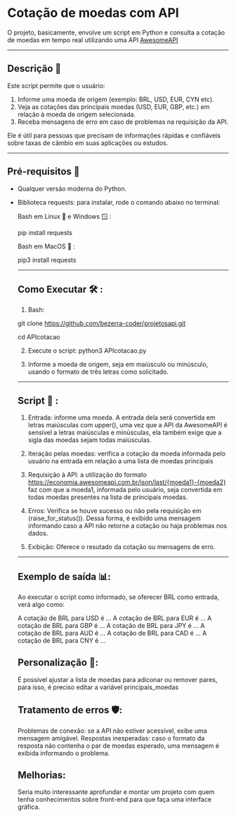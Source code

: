 # Cotação de moedas com API
O projeto, basicamente, envolve um script em Python e consulta a cotação de moedas em tempo real utilizando uma API [AwesomeAPI](https://docs.awesomeapi.com.br/api-de-moedas)

---------------
## Descrição 📝 
Este script permite que o usuário:
1. Informe uma moeda de origem (exemplo: BRL, USD, EUR, CYN etc).
2. Veja as cotações das principais moedas (USD, EUR, GBP, etc.) em relação à moeda de origem selecionada.
3. Receba mensagens de erro em caso de problemas na requisição da API.

Ele é útil para pessoas que precisam de informações rápidas e confiáveis sobre taxas de câmbio em suas aplicações ou estudos.

---------------
## Pré-requisitos 👮

- Qualquer versão moderna do Python.
- Biblioteca requests: para instalar, rode o comando abaixo no terminal:
  
  Bash em Linux 🐧 e Windows 🪟 :
  
  pip install requests

  Bash em MacOS 🍎 :
  
  pip3 install requests

  ---------------
  ## Como Executar 🛠 :
    
  1. Bash:
  
  git clone https://github.com/bezerra-coder/projetosapi.git
  
  cd APIcotacao

  2. Execute o script: 
  python3 APIcotacao.py


  3. Informe a moeda de origem, seja em maiúsculo ou minúsculo, usando o formato de três letras como solicitado.
     
  ---------------
  ## Script 📜 :

  1. Entrada: informe uma moeda. A entrada dela será convertida em letras maiúsculas com upper(), uma vez que a API da AwesomeAPI é sensível a letras maiúsculas e minúsculas, ela também exige que a sigla das moedas sejam todas maiúsculas.
 
  2. Iteração pelas moedas: verifica a cotação da moeda informada pelo usuário na entrada em relação a uma lista de moedas principais

  3. Requisição à API: a utilização do formato https://economia.awesomeapi.com.br/json/last/{moeda1}-{moeda2} faz com que a moeda1, informada pelo usuário, seja convertida em todas moedas presentes na lista de principais moedas.
 
  4. Erros: Verifica se houve sucesso ou não pela requisição em (raise_for_status()). Dessa forma, é exibido uma mensagem informando caso a API não retorne a cotação ou haja problemas nos dados.

  5. Exibição: Oferece o resutado da cotação ou mensagens de erro.
 
  ---------------
  ## Exemplo de saída 📊:

  Ao executar o script como informado, se oferecer BRL como entrada, verá algo como:

  A cotação de BRL para USD é ...
  A cotação de BRL para EUR é ...
  A cotação de BRL para GBP é ...
  A cotação de BRL para JPY é ...
  A cotação de BRL para AUD é ...
  A cotação de BRL para CAD é ...
  A cotação de BRL para CNY é ...

  ## Personalização 🎨:

  É possível ajustar a lista de moedas para adiconar ou remover pares, para isso, é preciso editar a variável principais_moedas

  ## Tratamento de erros 🛡️:

  Problemas de conexão: se a API não estiver acessível, exibe uma mensagem amigável.
  Respostas inesperadas: caso o formato da resposta não contenha o par de moedas esperado, uma mensagem é exibida informando o problema.

  ## Melhorias:

  Seria muito interessante aprofundar e montar um projeto com quem tenha conhecimentos sobre front-end para que faça uma interface gráfica.



